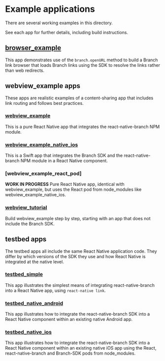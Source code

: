 # Example applications

There are several working examples in this directory.

See each app for further details, including build instructions.

[browser_example]: ./browser_example
[testbed_native_android]: ./testbed_native_android
[testbed_native_ios]: ./testbed_native_ios
[testbed_simple]: ./testbed_simple
[webview_example]: ./webview_example
[webview_example_native_ios]: ./webview_example_native_ios
[webview_tutorial]: ./webview_tutorial

## [browser_example]

This app demonstrates use of the `branch.openURL` method to build a Branch link browser that loads Branch
links using the SDK to resolve the links rather than web redirects.

## webview_example apps

These apps are realistic examples of a content-sharing app that includes link routing and follows best practices.

### [webview_example]

This is a pure React Native app that integrates the react-native-branch NPM module.

### [webview_example_native_ios]

This is a Swift app that integrates the Branch SDK and the react-native-branch NPM module in a React Native component.

### [webview_example_react_pod]

**WORK IN PROGRESS** Pure React Native app, identical with webview_example, but uses the React pod from node_modules
like webview_example_native_ios.

### [webview_tutorial]

Build webview_example step by step, starting with an app that does not include the Branch SDK.

## testbed apps

The testbed apps all include the same React Native application code. They differ by which versions of the SDK
they use and how React Native is integrated at the native level.

### [testbed_simple]

This app illustrates the simplest means of integrating react-native-branch into a React Native app, using `react-native link`.

### [testbed_native_android]

This app illustrates how to integrate the react-native-branch SDK into a React Native component within an existing native Android app.

### [testbed_native_ios]

This app illustrates how to integrate the react-native-branch SDK into a React Native component within an existing native iOS app using the React, react-native-branch and Branch-SDK pods from node_modules.
